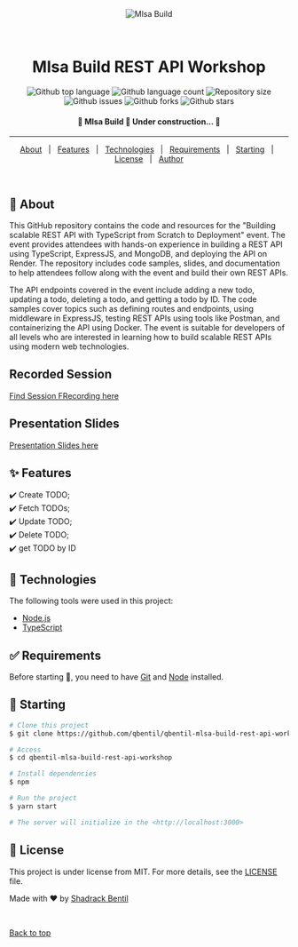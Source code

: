 <div align="center" id="top"> 
  <img src="./.github/app.gif" alt="Mlsa Build" />

  &#xa0;

  <!-- <a href="https://mlsabuild.netlify.app">Demo</a> -->
</div>

<h1 align="center">Mlsa Build REST API Workshop</h1>

<p align="center">
  <img alt="Github top language" src="https://img.shields.io/github/languages/top/qbentil/qbentil-mlsa-build-rest-api-workshop?color=56BEB8">

  <img alt="Github language count" src="https://img.shields.io/github/languages/count/qbentil/qbentil-mlsa-build-rest-api-workshop?color=56BEB8">

  <img alt="Repository size" src="https://img.shields.io/github/repo-size/qbentil/qbentil-mlsa-build-rest-api-workshop?color=56BEB8">

  <!-- <img alt="License" src="https://img.shields.io/github/license/qbentil/qbentil-mlsa-build-rest-api-workshop?color=56BEB8"> -->

  <img alt="Github issues" src="https://img.shields.io/github/issues/qbentil/qbentil-mlsa-build-rest-api-workshop?color=56BEB8" />

  <img alt="Github forks" src="https://img.shields.io/github/forks/qbentil/qbentil-mlsa-build-rest-api-workshop?color=56BEB8" />

  <img alt="Github stars" src="https://img.shields.io/github/stars/qbentil/qbentil-mlsa-build-rest-api-workshop?color=56BEB8" />
</p>

<!-- Status -->

<h4 align="center"> 
	🚧  Mlsa Build 🚀 Under construction...  🚧
</h4> 

<hr>

<p align="center">
  <a href="#dart-about">About</a> &#xa0; | &#xa0; 
  <a href="#sparkles-features">Features</a> &#xa0; | &#xa0;
  <a href="#rocket-technologies">Technologies</a> &#xa0; | &#xa0;
  <a href="#white_check_mark-requirements">Requirements</a> &#xa0; | &#xa0;
  <a href="#checkered_flag-starting">Starting</a> &#xa0; | &#xa0;
  <a href="#memo-license">License</a> &#xa0; | &#xa0;
  <a href="https://github.com/qbentil" target="_blank">Author</a>
</p>

<br>

## :dart: About ##
This GitHub repository contains the code and resources for the "Building scalable REST API with TypeScript from Scratch to Deployment" event. The event provides attendees with hands-on experience in building a REST API using TypeScript, ExpressJS, and MongoDB, and deploying the API on Render. The repository includes code samples, slides, and documentation to help attendees follow along with the event and build their own REST APIs.

The API endpoints covered in the event include adding a new todo, updating a todo, deleting a todo, and getting a todo by ID. The code samples cover topics such as defining routes and endpoints, using middleware in ExpressJS, testing REST APIs using tools like Postman, and containerizing the API using Docker. The event is suitable for developers of all levels who are interested in learning how to build scalable REST APIs using modern web technologies.

## Recorded Session
[Find Session FRecording here](https://stdntpartners-my.sharepoint.com/:v:/g/personal/kelvin_sowah_studentambassadors_com/EWpn-uJneJ1Ph9xk6NWlCXIB2bU8_gAlJUJqYEkt8BBJOQ?e=jENAQW)

## Presentation Slides
[Presentation Slides here](https://docs.google.com/presentation/d/1yx4VkaxslFW9JDyUYAHw7_KIWijkj__u8hLPmOfvYLY/edit?usp=sharing)
## :sparkles: Features ##

:heavy_check_mark: Create TODO;\
:heavy_check_mark: Fetch TODOs;\
:heavy_check_mark: Update TODO;\
:heavy_check_mark: Delete TODO;\
:heavy_check_mark: get TODO by ID


## :rocket: Technologies ##

The following tools were used in this project:


- [Node.js](https://nodejs.org/en/)
- [TypeScript](https://www.typescriptlang.org/)

## :white_check_mark: Requirements ##

Before starting :checkered_flag:, you need to have [Git](https://git-scm.com) and [Node](https://nodejs.org/en/) installed.

## :checkered_flag: Starting ##

```bash
# Clone this project
$ git clone https://github.com/qbentil/qbentil-mlsa-build-rest-api-workshop

# Access
$ cd qbentil-mlsa-build-rest-api-workshop

# Install dependencies
$ npm

# Run the project
$ yarn start

# The server will initialize in the <http://localhost:3000>
```

## :memo: License ##

This project is under license from MIT. For more details, see the [LICENSE](LICENSE.md) file.


Made with :heart: by <a href="https://github.com/qbentil" target="_blank">Shadrack Bentil</a>

&#xa0;

<a href="#top">Back to top</a>
